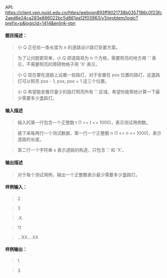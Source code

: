 API: https://client.vpn.nuist.edu.cn/https/webvpn893ff9021738b0357186c0f23fc2aed6e24ca283e886022bc5d861ea12f03963/v1/problem/logic?prefix=p&logicId=1414&enlink-vpn

#### 题目描述：
> 小 Q 正在给一条长度为 n 的道路设计路灯安置方案。

> 为了让问题更简单，小 Q 把道路视为 n 个方格，需要照亮的地方用 '.' 表示，不需要照亮的障碍物格子用 'X' 表示。

> 小 Q 现在要在道路上设置一些路灯，对于安置在 pos 位置的路灯，这盏路灯可以照亮 pos - 1, pos, pos + 1 这三个位置。

> 小 Q 希望能安置尽量少的路灯照亮所有 '.' 区域。希望你能帮他计算一下最少需要多少盏路灯。

#### 输入描述
> 输入的第一行包含一个正整数 t (1 <= t <= 1000)，表示测试用例数。

> 接下来每两行一个测试数据，第一行一个正整数 n (1 <= n <= 1000)，表示道路的长度。

> 第二行一个字符串 s 表示道路的构造，只包含 '.' 和 'X'。

#### 输出描述
> 对于每个测试用例，输出一个正整数表示最少需要多少盏路灯。

#### 样例输入：
> 2

> 3

> .X.

> 11

> ...XX....XX

#### 样例输出：
> 1 

> 3
